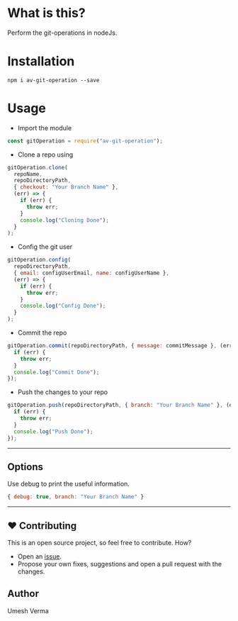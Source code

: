 # What is this?

Perform the git-operations in nodeJs.

# Installation

```
npm i av-git-operation --save
```

# Usage

- Import the module

```javascript
const gitOperation = require("av-git-operation");
```

- Clone a repo using

```javascript
gitOperation.clone(
  repoName,
  repoDirectoryPath,
  { checkout: "Your Branch Name" },
  (err) => {
    if (err) {
      throw err;
    }
    console.log("Cloning Done");
  }
);
```

- Config the git user

```javascript
gitOperation.config(
  repoDirectoryPath,
  { email: configUserEmail, name: configUserName },
  (err) => {
    if (err) {
      throw err;
    }
    console.log("Config Done");
  }
);
```

- Commit the repo

```javascript
gitOperation.commit(repoDirectoryPath, { message: commitMessage }, (err) => {
  if (err) {
    throw err;
  }
  console.log("Commit Done");
});
```

- Push the changes to your repo

```javascript
gitOperation.push(repoDirectoryPath, { branch: "Your Branch Name" }, (err) => {
  if (err) {
    throw err;
  }
  console.log("Push Done");
});
```

---

## Options

Use debug to print the useful information.

```javascript
{ debug: true, branch: "Your Branch Name" }
```

---

## ❤️ Contributing

This is an open source project, so feel free to contribute. How?

- Open an [issue](https://github.com/umeshiscreative/av-git-operation/issues/new).
- Propose your own fixes, suggestions and open a pull request with the changes.

## Author

Umesh Verma
